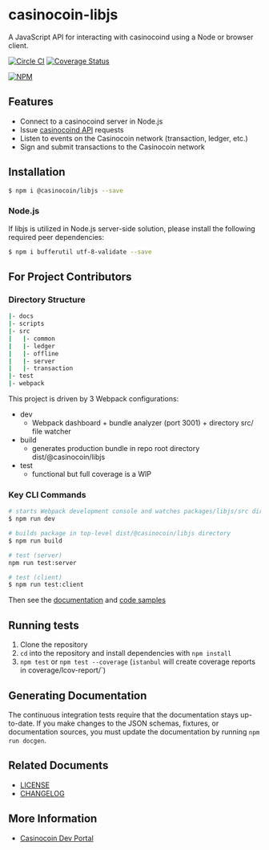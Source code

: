 # casinocoin-libjs

A JavaScript API for interacting with casinocoind using a Node or browser client.

[![Circle CI](https://circleci.com/gh/casinocoin/casinocoin-libjs/tree/develop.svg?style=svg)](https://circleci.com/gh/casinocoin/casinocoin-libjs/tree/develop) [![Coverage Status](https://coveralls.io/repos/casinocoin/casinocoin-libjs/badge.png?branch=develop)](https://coveralls.io/r/casinocoin/casinocoin-libjs?branch=develop)

[![NPM](https://nodei.co/npm/casinocoin-libjs.png)](https://www.npmjs.org/package/casinocoin-libjs)

## Features

+ Connect to a casinocoind server in Node.js
+ Issue [casinocoind API](https://casinocoin.org/build/casinocoind-apis/) requests
+ Listen to events on the Casinocoin network (transaction, ledger, etc.)
+ Sign and submit transactions to the Casinocoin network

## Installation

```bash
$ npm i @casinocoin/libjs --save
```

### Node.js

If libjs is utilized in Node.js server-side solution, please install the following required peer dependencies:

```bash
$ npm i bufferutil utf-8-validate --save
```

## For Project Contributors

### Directory Structure

```bash
|- docs
|- scripts
|- src
|   |- common
|   |- ledger
|   |- offline
|   |- server
|   |- transaction
|- test
|- webpack
```

This project is driven by 3 Webpack configurations:

* dev
  * Webpack dashboard + bundle analyzer (port 3001) + directory src/ file watcher
* build
  * generates production bundle in repo root directory dist/@casinocoin/libjs
* test
  * functional but full coverage is a WIP

### Key CLI Commands

```bash
# starts Webpack development console and watches packages/libjs/src directory
$ npm run dev

# builds package in top-level dist/@casinocoin/libjs directory
$ npm run build

# test (server)
npm run test:server

# test (client)
$ npm run test:client
```

Then see the [documentation](https://github.com/casinocoin/casinocoin-libjs/blob/develop/docs/index.md) and [code samples](https://github.com/casinocoin/casinocoin-libjs/tree/develop/docs/samples)

## Running tests

1. Clone the repository
2. `cd` into the repository and install dependencies with `npm install`
3. `npm test` or `npm test --coverage` (`istanbul` will create coverage reports in coverage/lcov-report/`)

## Generating Documentation

The continuous integration tests require that the documentation stays up-to-date. If you make changes to the JSON schemas, fixtures, or documentation sources, you must update the documentation by running `npm run docgen`.

## Related Documents

+ [LICENSE](./LICENSE)
+ [CHANGELOG](./CHANGELOG.md)

## More Information

+ [Casinocoin Dev Portal](https://casinocoin.org/build/)
